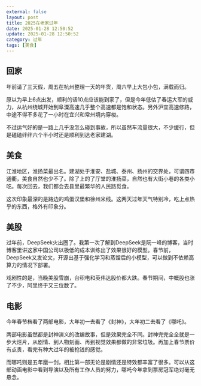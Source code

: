 ```yaml
---
external: false
layout: post
title: 2025在老家过年
date: 2025-01-28 12:50:52
update: 2025-01-28 12:50:52
category: 过年
tags: [美食]
---
```


## 回家

年前请了三天假，周五在杭州整理一天的年货，周六早上大包小包，满载而归。

原以为早上6点出发，顺利的话10点应该能到家了，但是今年低估了春运大军的威力，从杭州绕城开始到阜溧高速几乎整个高速都是饱和状态。另外沪宜高速修路，中途不得不多花了一小时在宜兴和常州境内穿梭。

不过运气好的是一路上几乎没怎么碰到事故，所以虽然车流量很大，不少缓行，但是磕磕绊绊六个半小时还是顺利到达老家建湖。

## 美食

江淮地区，淮扬菜最出名。建湖处于淮安、盐城、泰州、扬州的交界处，可谓四市通衢，美食自然也少不了。除了上的了厅堂的淮扬菜，自然也有大街小巷的各类小吃。每次回去，我们都会去县里最繁华的人民路觅食。

这次印象最深的是路边的鸡蛋汉堡和徐州米线。这两天过年天气特别冷，吃上点热乎的东西，格外有印象分。



## 美股

过年前，DeepSeek火出圈了。我第一次了解到DeepSeek是阮一峰的博客，当时博客里讲这家中国公司以极低的成本训练出了效果很好的模型。春节前，DeepSeek又发论文，开源出基于强化学习和蒸馏后的小模型，可以做到不依赖高算力的情况下部署。

戏剧性的是，当晚美股雪崩，台积电和英伟达股价都大跌。春节期间，中概股也涨了不少，阿里终于又三位数了。

## 电影

今年春节档看了两部电影，大年初一去看了《封神》，大年初二去看了《哪吒》。

两部电影虽然都是封神演义的改编故事，但是效果完全不同。封神完完全全就是一步大烂片，从剧情、到人物刻画、再到视觉效果都做的非常垃圾。再加上春节票价有点贵，看完有种大过年的被抢钱的感觉。

而哪吒则是五年磨一剑，相比第一部无论是剧情还是特效都丰富了很多。可以从这部动画电影中看到导演以及所有工作人员的努力，哪吒今年拿到票房冠军绝对毫无悬念。


